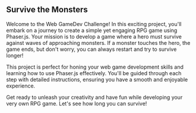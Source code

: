 ## Survive the Monsters

Welcome to the Web GameDev Challenge! In this exciting project, you'll embark on a journey to create a simple yet engaging RPG game using Phaser.js. Your mission is to develop a game where a hero must survive against waves of approaching monsters. If a monster touches the hero, the game ends, but don't worry, you can always restart and try to survive longer!

This project is perfect for honing your web game development skills and learning how to use Phaser.js effectively. You'll be guided through each step with detailed instructions, ensuring you have a smooth and enjoyable experience.

Get ready to unleash your creativity and have fun while developing your very own RPG game. Let's see how long you can survive!
